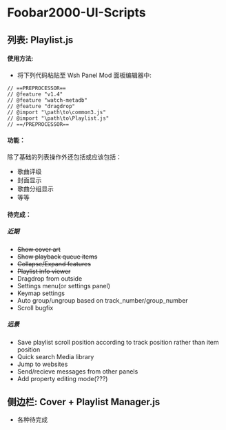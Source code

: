 # Foobar2000-UI-Scripts

## 列表: Playlist.js

#### 使用方法:
* 将下列代码粘贴至 Wsh Panel Mod 面板编辑器中:
```
// ==PREPROCESSOR==
// @feature "v1.4"
// @feature "watch-metadb"
// @feature "dragdrop"
// @import "\path\to\common3.js"
// @import "\path\to\Playlist.js"
// ==/PREPROCESSOR==
```
#### 功能：
除了基础的列表操作外还包括或应该包括：
* 歌曲评级
* 封面显示
* 歌曲分组显示
* 等等

#### 待完成：
##### 近期
* ~~Show cover art~~
* ~~Show playback queue items~~
* ~~Collapse/Expand features~~
* ~~Playlist info viewer~~
* Dragdrop from outside
* Settings menu(or settings panel)
* Keymap settings
* Auto group/ungroup based on track\_number/group\_number
* Scroll bugfix
##### 远景
* Save playlist scroll position according to track position rather than item position
* Quick search Media library
* Jump to websites
* Send/recieve messages from other panels
* Add property editing mode(???)

## 侧边栏: Cover + Playlist Manager.js
* 各种待完成


